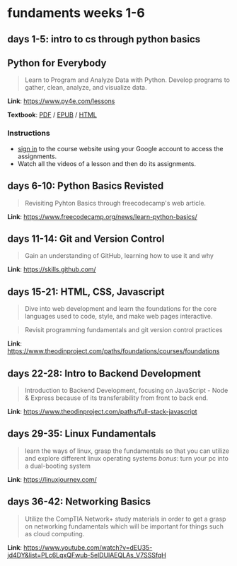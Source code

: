 # fundaments weeks 1-6 #

## days 1-5: intro to cs through python basics ##

## Python for Everybody

> Learn to Program and Analyze Data with Python. Develop programs to gather, clean, analyze, and visualize data.

**Link**: <https://www.py4e.com/lessons>

**Textbook**: [PDF](http://do1.dr-chuck.com/pythonlearn/EN_us/pythonlearn.pdf) / [EPUB](http://do1.dr-chuck.com/pythonlearn/EN_us/pythonlearn.epub) / [HTML](https://www.py4e.com/html3) 

### Instructions

- [sign in](https://www.py4e.com/) to the course website using your Google account to access the assignments.
- Watch all the videos of a lesson and then do its assignments.

## days 6-10: Python Basics Revisted

> Revisiting Pyhton Basics through freecodecamp's web article.

**Link**: <https://www.freecodecamp.org/news/learn-python-basics/>

## days 11-14: Git and Version Control

> Gain an understanding of GitHub, learning how to use it and why

**Link**: <https://skills.github.com/>

## days 15-21: HTML, CSS, Javascript

> Dive into web development and learn the foundations for the core languages used to code, style, and make web pages interactive.

> Revisit programming fundamentals and git version control practices

**Link**: <https://www.theodinproject.com/paths/foundations/courses/foundations>

## days 22-28: Intro to Backend Development

> Introduction to Backend Development, focusing on JavaScript - Node & Express because of its transferability from front to back end.

**Link**: <https://www.theodinproject.com/paths/full-stack-javascript>

## days 29-35: Linux Fundamentals 

>learn the ways of linux, grasp the fundamentals so that you can utilize and explore different linux operating systems
> *bonus*: turn your pc into a dual-booting system

**Link**: <https://linuxjourney.com/>

## days 36-42: Networking Basics

> Utilize the CompTIA Network+ study materials in order to get a grasp on networking fundamentals which will be important for things such as cloud computing.

**Link**: <https://www.youtube.com/watch?v=dEU35-jd4DY&list=PLc6LqxQFwub-5elDUlAEQLAs_V7SSSfqH>
